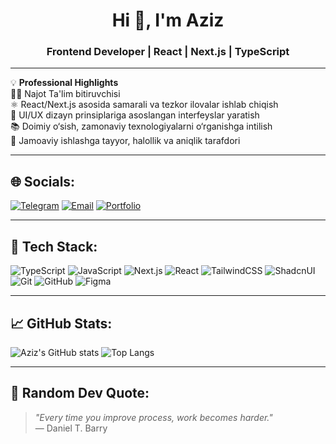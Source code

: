 <h1 align="center">Hi 👋, I'm Aziz</h1>
<h3 align="center">Frontend Developer | React | Next.js | TypeScript</h3>

---

💡 **Professional Highlights**  
👨‍🏫 Najot Ta'lim bitiruvchisi  
⚛️ React/Next.js asosida samarali va tezkor ilovalar ishlab chiqish  
🎨 UI/UX dizayn prinsiplariga asoslangan interfeyslar yaratish  
📚 Doimiy o‘sish, zamonaviy texnologiyalarni o‘rganishga intilish  
🤝 Jamoaviy ishlashga tayyor, halollik va aniqlik tarafdori

---

## 🌐 Socials:

[![Telegram](https://img.shields.io/badge/-Telegram-2CA5E0?style=flat&logo=telegram&logoColor=white)](https://t.me/your_username)
[![Email](https://img.shields.io/badge/-Email-EA4335?style=flat&logo=gmail&logoColor=white)](mailto:your_email@example.com)
[![Portfolio](https://img.shields.io/badge/-Portfolio-000000?style=flat&logo=vercel&logoColor=white)](https://yourportfolio.com)

---

## 🧰 Tech Stack:

![TypeScript](https://img.shields.io/badge/-TypeScript-3178C6?style=flat&logo=typescript&logoColor=white)
![JavaScript](https://img.shields.io/badge/-JavaScript-F7DF1E?style=flat&logo=javascript&logoColor=black)
![Next.js](https://img.shields.io/badge/-Next.js-000000?style=flat&logo=nextdotjs)
![React](https://img.shields.io/badge/-React-61DAFB?style=flat&logo=react)
![TailwindCSS](https://img.shields.io/badge/-TailwindCSS-06B6D4?style=flat&logo=tailwindcss)
![ShadcnUI](https://img.shields.io/badge/-Shadcn/UI-18181B?style=flat)
![Git](https://img.shields.io/badge/-Git-F05032?style=flat&logo=git&logoColor=white)
![GitHub](https://img.shields.io/badge/-GitHub-181717?style=flat&logo=github)
![Figma](https://img.shields.io/badge/-Figma-F24E1E?style=flat&logo=figma&logoColor=white)

---

## 📈 GitHub Stats:

![Aziz's GitHub stats](https://github-readme-stats.vercel.app/api?username=azizca7&show_icons=true&theme=tokyonight)
![Top Langs](https://github-readme-stats.vercel.app/api/top-langs/?username=azizca7&layout=compact&theme=tokyonight)

---

## 💬 Random Dev Quote:

> _"Every time you improve process, work becomes harder."_  
> — Daniel T. Barry
